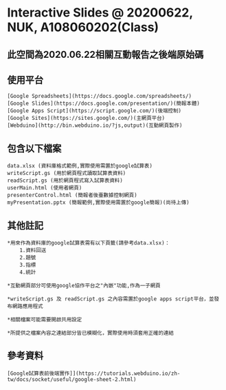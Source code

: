 # Interactive Slides @ 20200622, NUK, A108060202(Class)

## 此空間為2020.06.22相關互動報告之後端原始碼

## 使用平台

```
[Google Spreadsheets](https://docs.google.com/spreadsheets/)
[Google Slides](https://docs.google.com/presentation/)(簡報本體)
[Google Apps Script](https://script.google.com/)(後端控制)
[Google Sites](https://sites.google.com/)(主網頁平台)
[Webduino](http://bin.webduino.io/?js,output)(互動網頁製作)
```


## 包含以下檔案

```
data.xlsx (資料庫格式範例,實際使用需置於google試算表)
writeScript.gs (用於網頁程式讀取試算表資料)
readScript.gs (用於網頁程式寫入試算表資料)
userMain.html (使用者網頁)
presenterControl.html (簡報者後臺數據控制網頁)
myPresentation.pptx (簡報範例,實際使用需置於google簡報)(尚待上傳)
```

## 其他註記

```
*用來作為資料庫的google試算表需有以下頁籤(請參考data.xlsx)：
    1.資料回送
    2.題號
    3.指標
    4.統計

*互動網頁部分可使用google協作平台之"內嵌"功能,作為一子網頁

*writeScript.gs 及 readScript.gs 之內容需置於google apps script平台，並發布網路應用程式

*相關檔案可能需要開啟共用設定

*所提供之檔案內容之連結部分皆已模糊化，實際使用時須套用正確的連結

```

## 參考資料
```
[Google試算表前後端實作]](https://tutorials.webduino.io/zh-tw/docs/socket/useful/google-sheet-2.html)
```

